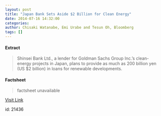```yaml
---
layout: post
title: "Japan Bank Sets Aside $2 Billion for Clean Energy"
date: 2014-07-16 14:32:00
categories: 
author: Chisaki Watanabe, Emi Urabe and Tesun Oh, Bloomberg
tags: []
---
```



#### Extract
> Shinsei Bank Ltd., a lender for Goldman Sachs Group Inc.’s clean-energy projects in Japan, plans to provide as much as 200 billion yen (US $2 billion) in loans for renewable developments.

#### Factsheet
>factsheet unavailable

[Visit Link](http://www.renewableenergyworld.com/rea/news/article/2014/07/japan-bank-sets-aside-2-billion-for-clean-energy?cmpid=rss)

id:   21436
